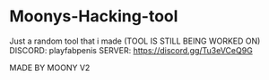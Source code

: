 # Moonys-Hacking-tool
Just a random tool that i made (TOOL IS STILL BEING WORKED ON)
DISCORD: playfabpenis
SERVER: https://discord.gg/Tu3eVCeQ9G

MADE BY MOONY V2
